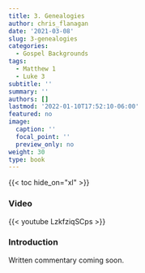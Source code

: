 ```yaml
---
title: 3. Genealogies
author: chris_flanagan
date: '2021-03-08'
slug: 3-genealogies
categories:
  - Gospel Backgrounds
tags:
  - Matthew 1
  - Luke 3
subtitle: ''
summary: ''
authors: []
lastmod: '2022-01-10T17:52:10-06:00'
featured: no
image:
  caption: ''
  focal_point: ''
  preview_only: no
weight: 30
type: book
---
```


{{< toc hide_on="xl" >}}

### Video

{{< youtube LzkfziqSCps >}}



### Introduction 

Written commentary coming soon.
